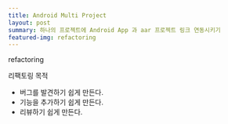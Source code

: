 ```yaml
---
title: Android Multi Project
layout: post
summary: 하나의 프로젝트에 Android App 과 aar 프로젝트 링크 연동시키기
featured-img: refactoring
---
```


refactoring

리팩토링 목적

- 버그를 발견하기 쉽게 만든다.
- 기능을 추가하기 쉽게 만든다.
- 리뷰하기 쉽게 만든다.
